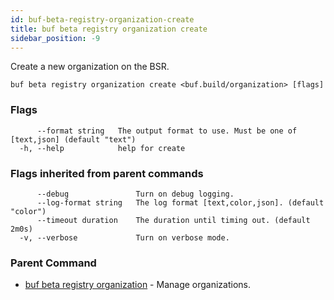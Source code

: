 ```yaml
---
id: buf-beta-registry-organization-create
title: buf beta registry organization create
sidebar_position: -9
---
```

Create a new organization on the BSR.

```
buf beta registry organization create <buf.build/organization> [flags]
```

### Flags

```
      --format string   The output format to use. Must be one of [text,json] (default "text")
  -h, --help            help for create
```

### Flags inherited from parent commands

```
      --debug               Turn on debug logging.
      --log-format string   The log format [text,color,json]. (default "color")
      --timeout duration    The duration until timing out. (default 2m0s)
  -v, --verbose             Turn on verbose mode.
```

### Parent Command

* [buf beta registry organization](buf-beta-registry-organization.md)	 - Manage organizations.
